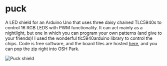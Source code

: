 # puck
A LED shield for an Arduino Uno that uses three daisy chained TLC5940s to control 16 RGB LEDS with PWM functionality. It can act mainly as a nightlight, but one in which you can program your own patterns (and give to your friends)! I used the wonderful tlc5940arduino library to control the chips. Code is free software, and the board files are hosted [here](http://ericheep.com/downloads/Puck.zip), and you can pop the zip right into OSH Park.

![Puck shield](http://ericheep.com/images/puck-2.jpg)
